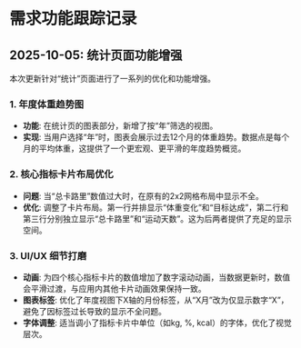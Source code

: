 # 需求功能跟踪记录

## 2025-10-05: 统计页面功能增强

本次更新针对“统计”页面进行了一系列的优化和功能增强。

### 1. 年度体重趋势图
- **功能**: 在统计页的图表部分，新增了按“年”筛选的视图。
- **实现**: 当用户选择“年”时，图表会展示过去12个月的体重趋势。数据点是每个月的平均体重，这提供了一个更宏观、更平滑的年度趋势概览。

### 2. 核心指标卡片布局优化
- **问题**: 当“总卡路里”数值过大时，在原有的2x2网格布局中显示不全。
- **优化**: 调整了卡片布局。第一行并排显示“体重变化”和“目标达成”，第二行和第三行分别独立显示“总卡路里”和“运动天数”。这为后两者提供了充足的显示空间。

### 3. UI/UX 细节打磨
- **动画**: 为四个核心指标卡片的数值增加了数字滚动动画，当数据更新时，数值会平滑过渡，与应用内其他卡片动画效果保持一致。
- **图表标签**: 优化了年度视图下X轴的月份标签，从“X月”改为仅显示数字“X”，避免了因标签过长导致的显示不全问题。
- **字体调整**: 适当调小了指标卡片中单位（如kg, %, kcal）的字体，优化了视觉层次。

